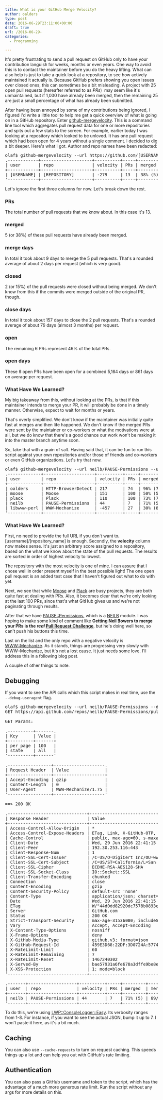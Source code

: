 ```yaml
---
title: What is your GitHub Merge Velocity?
author: oalders
type: post
date: 2016-06-29T23:11:00+00:00
draft: true
url: /2016-06-29-
categories:
  - Programming

---
```

It's pretty frustrating to send a pull request on GitHub only to have your contribution languish for weeks, months or even years. One way to avoid this is to contact the maintainer before you do the heavy lifting. What can also help is just to take a quick look at a repository, to see how actively maintained it actually is. Because GitHub prefers showing you open issues over closed ones, this can sometimes be a bit misleading. A project with 25 open pull requests (hereafter referred to as <i>PRs</i>)  may seem like it's unmaintained, but if 1,000 have already been merged, then the remaining 25 are just a small percentage of what has already been submitted.

After having been annoyed by some of my contributions being ignored, I figured I'd write a little tool to help me get a quick overview of what is going on in a GitHub repository. Enter [github-mergevelocity][1]. This is a command line tool which aggregates pull request data for one or more repositories and spits out a few stats to the screen. For example, earlier today I was looking at a repository which looked to be unloved. It has one pull request which had been open for 4 years without a single comment. I decided to dig a bit deeper. Here's what I got. Author and repo names have been redacted:

<pre>olaf$ github-mergevelocity --url https://github.com/[USERNAME]/[REPOSITORY]
.------------+--------------------+----------+-----+---------+------------+---------+-------------+---------+---------------.
| user       | repo               | velocity | PRs | merged  | merge days | closed  | close days  | open    | open days     |
+------------+--------------------+----------+-----+---------+------------+---------+-------------+---------+---------------+
| [USERNAME] | [REPOSITORY]       | -279     | 13  | 38% (5) | 2/PR (9)   | 15% (2) | 79/PR (157) | 46% (6) | 861/PR (5164) |
'------------+--------------------+----------+-----+---------+------------+---------+-------------+---------+---------------'
</pre>

Let's ignore the first three columns for now. Let's break down the rest.

### PRs

The total number of pull requests that we know about. In this case it's 13.

### merged

5 (or 38%) of these pull requests have already been merged.

### merge days

In total it took about 9 days to merge the 5 pull requests. That's a rounded average of about 2 days per request (which is very good).

### closed

2 (or 15%) of the pull requests were closed without being merged. We don't know from this if the commits were merged outside of the original PR, though.

### close days

In total it took about 157 days to close the 2 pull requests. That's a rounded average of about 79 days (almost 3 months) per request.

### open

The remaining 6 PRs represent 46% of the total PRs.

### open days

These 6 open PRs have been open for a combined 5,164 days or 861 days on average per request.

### What Have We Learned?

My big takeaway from this, without looking at the PRs, is that if this maintainer intends to merge your PR, it will probably be done in a timely manner. Otherwise, expect to wait for months or years.

That's overly simplified. We don't know if the maintainer was initially quite fast at merges and then life happened. We don't know if the merged PRs were sent by the maintainer or co-workers or what the motivations were at all, but we do know that there's a good chance our work won't be making it into the master branch anytime soon.

So, take that with a grain of salt. Having said that, it can be fun to run this script against your own repositories and/or those of friends and co-workers or even GitHub organizations. Let's try that now.

<pre>olaf$ github-mergevelocity --url neilb/PAUSE-Permissions --url oalders/HTTP-BrowserDetect --url plack/Plack --url moose/Moose --url libwww-perl/WWW-Mechanize
.-------------+--------------------+----------+-----+----------+---------------+----------+---------------+----------+-----------------.
| user        | repo               | velocity | PRs | merged   | merge days    | closed   | close days    | open     | open days       |
+-------------+--------------------+----------+-----+----------+---------------+----------+---------------+----------+-----------------+
| oalders     | HTTP-BrowserDetect | 217      | 74  | 96% (71) | 3/PR (247)    | 3% (2)   | 1/PR (2)      | 1% (1)   | 259/PR (259)    |
| moose       | Moose              | 151      | 100 | 50% (50) | 1/PR (69)     | 43% (43) | 22/PR (930)   | 7% (7)   | 551/PR (3856)   |
| plack       | Plack              | 110      | 100 | 73% (73) | 15/PR (1131)  | 17% (17) | 25/PR (420)   | 10% (10) | 844/PR (8436)   |
| neilb       | PAUSE-Permissions  | 44       | 7   | 71% (5)  | 69/PR (345)   | 0        | 0             | 29% (2)  | 68/PR (135)     |
| libwww-perl | WWW-Mechanize      | -457     | 27  | 30% (8)  | 146/PR (1164) | 26% (7)  | 214/PR (1497) | 44% (12) | 1029/PR (12344) |
'-------------+--------------------+----------+-----+----------+---------------+----------+---------------+----------+-----------------'
</pre>

### What Have We Learned?

First, no need to provide the full URL if you don't want to. [username]/[repository_name] is enough. Secondly, the **velocity** column now makes sense. It's just an arbitrary score assigned to a repository, based on the what we know about the state of the pull requests. The results are sorted in order of highest velocity to lowest.

The repository with the most velocity is one of mine. I can assure that I chose well in order present myself in the best possible light! The one open pull request is an added test case that I haven't figured out what to do with yet.

Next, we see that while [Moose][2] and [Plack][3] are busy projects, they are both quite fast at dealing with PRs. Also, it becomes clear that we're only looking at the last 100 PRs, since that's what GitHub gives us and we're not paginating through results.

After that we have [PAUSE::Permissions][4], which is a [NEILB][5] module. I was hoping to make some kind of comment like **Getting Neil Bowers to merge your PRs is the _real_ [Pull Request Challenge][6]**, but he's doing well here, so can't push his buttons this time.

Last on the list and the only repo with a negative velocity is [WWW::Mechanize][7]. As it stands, things are progressing very slowly with WWW::Mechanize, but it's not a lost cause. It just needs some love. I'll address this in a following blog post. 

A couple of other things to note.

## Debugging

If you want to see the API calls which this script makes in real time, use the `--debug-useragent` flag.

<pre>olaf$ github-mergevelocity --url neilb/PAUSE-Permissions --debug-useragent 6
GET https://api.github.com/repos/neilb/PAUSE-Permissions/pulls

GET Params:

.----------+-------.
| Key      | Value |
+----------+-------+
| per_page | 100   |
| state    | all   |
'----------+-------'

.-----------------+--------------------.
| Request Header  | Value              |
+-----------------+--------------------+
| Accept-Encoding | gzip               |
| Content-Length  | 0                  |
| User-Agent      | WWW-Mechanize/1.75 |
'-----------------+--------------------'

==> 200 OK

.-------------------------------+-------------------------------------------------------------------------------------------------------------------------------------------------.
| Response Header               | Value                                                                                                                                           |
+-------------------------------+-------------------------------------------------------------------------------------------------------------------------------------------------+
| Access-Control-Allow-Origin   | *                                                                                                                                               |
| Access-Control-Expose-Headers | ETag, Link, X-GitHub-OTP, X-RateLimit-Limit, X-RateLimit-Remaining, X-RateLimit-Reset, X-OAuth-Scopes, X-Accepted-OAuth-Scopes, X-Poll-Interval |
| Cache-Control                 | public, max-age=60, s-maxage=60                                                                                                                 |
| Client-Date                   | Wed, 29 Jun 2016 22:41:15 GMT                                                                                                                   |
| Client-Peer                   | 192.30.253.116:443                                                                                                                              |
| Client-Response-Num           | 1                                                                                                                                               |
| Client-SSL-Cert-Issuer        | /C=US/O=DigiCert Inc/OU=www.digicert.com/CN=DigiCert SHA2 High Assurance Server CA                                                              |
| Client-SSL-Cert-Subject       | /C=US/ST=California/L=San Francisco/O=GitHub, Inc./CN=*.github.com                                                                              |
| Client-SSL-Cipher             | ECDHE-RSA-AES128-SHA                                                                                                                            |
| Client-SSL-Socket-Class       | IO::Socket::SSL                                                                                                                                 |
| Client-Transfer-Encoding      | chunked                                                                                                                                         |
| Connection                    | close                                                                                                                                           |
| Content-Encoding              | gzip                                                                                                                                            |
| Content-Security-Policy       | default-src 'none'                                                                                                                              |
| Content-Type                  | application/json; charset=utf-8                                                                                                                 |
| Date                          | Wed, 29 Jun 2016 22:41:15 GMT                                                                                                                   |
| ETag                          | W/"44d0dd82920dc7578b0893eb57aa7c16"                                                                                                            |
| Server                        | GitHub.com                                                                                                                                      |
| Status                        | 200 OK                                                                                                                                          |
| Strict-Transport-Security     | max-age=31536000; includeSubdomains; preload                                                                                                    |
| Vary                          | Accept, Accept-Encoding                                                                                                                         |
| X-Content-Type-Options        | nosniff                                                                                                                                         |
| X-Frame-Options               | deny                                                                                                                                            |
| X-GitHub-Media-Type           | github.v3; format=json                                                                                                                          |
| X-GitHub-Request-Id           | 459E3D68:22DF:3D0724A:57744E8B                                                                                                                  |
| X-RateLimit-Limit             | 60                                                                                                                                              |
| X-RateLimit-Remaining         | 7                                                                                                                                               |
| X-RateLimit-Reset             | 1467240302                                                                                                                                      |
| X-Served-By                   | bae57931a6fe678a3dffe9be8e7819c8                                                                                                                |
| X-XSS-Protection              | 1; mode=block                                                                                                                                   |
'-------------------------------+-------------------------------------------------------------------------------------------------------------------------------------------------'

.-------+-------------------+----------+-----+---------+-------------+--------+------------+---------+-------------.
| user  | repo              | velocity | PRs | merged  | merge days  | closed | close days | open    | open days   |
+-------+-------------------+----------+-----+---------+-------------+--------+------------+---------+-------------+
| neilb | PAUSE-Permissions | 44       | 7   | 71% (5) | 69/PR (345) | 0      | 0          | 29% (2) | 68/PR (135) |
'-------+-------------------+----------+-----+---------+-------------+--------+------------+---------+-------------'
</pre>

To do this, we're using [LWP::ConsoleLogger::Easy][8]. Its verbosity ranges from 1-8. For instance, if you want to see the actual JSON, bump it up to 7. I won't paste it here, as it's a bit much.

## Caching

You can also use `--cache-requests` to turn on request caching. This speeds things up a lot and can help you out with GitHub's rate limiting.

## Authentication

You can also pass a GitHub username and token to the script, which has the advantage of a much more generous rate limit. Run the script without any args for more details on this.

 [1]: https://metacpan.org/pod/github-mergevelocity
 [2]: https://github.com/moose/moose
 [3]: https://github.com/plack/plack
 [4]: https://github.com/neilb/PAUSE-Permissions
 [5]: https://metacpan.org/author/NEILB
 [6]: http://cpan-prc.org/
 [7]: https://github.com/libwww-perl/WWW-Mechanize
 [8]: https://metacpan.org/pod/LWP::ConsoleLogger::Easy
